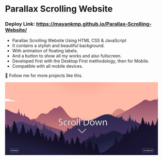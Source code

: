 # Parallax Scrolling Website

### Deploy Link: https://mayankmp.github.io/Parallax-Scrolling-Website/

- Parallax Scrolling Website Using HTML CSS & JavaScript
- It contains a stylish and beautiful background.
- With animation of floating labels.
- And a button to show all my works and also fullscreen.
- Developed first with the Desktop First methodology, then for Mobile.
- Compatible with all mobile devices.

💙 Follow me for more projects like this.

![preview img](/preview.jpg)
